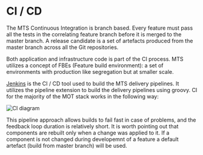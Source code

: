 # CI / CD

The MTS Continuous Integration is branch based. Every feature must pass all the tests in the correlating feature branch before it is merged to the master branch. A release candidate is a set of artefacts produced from the master branch across all the Git repositories.

Both application and infrastructure code is part of the CI process. MTS utilizes a concept of FBEs (Feature build environment): a set of environments with production like segregation but at smaller scale.

[Jenkins](https://jenkins.io/) is the CI / CD tool used to build the MTS delivery pipelines. It utilizes the pipeline extension to build the delivery pipelines using groovy. CI for the majority of the MOT stack works in the following way:

![CI diagram](/images/documentation/mts-pipeline.png)

This pipeline approach allows builds to fail fast in case of problems, and the feedback loop duration is relatively short. It is worth pointing out that components are rebuilt only when a change was applied to it. If a component is not changed during developemnt of a feature a default artefact (build from master branch) will be used.



